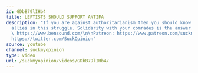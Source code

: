 ```yaml
---
id: GDbB79lIHb4
title: LEFTISTS SHOULD SUPPORT ANTIFA
description: "If you are against authoritarianism then you should know who are your
  allies in this struggle. Solidarity with your comrades is the answer. \n\nMusic:
  \ https://www.bensound.com/\n\nPatreon: https://www.patreon.com/suckmyopinion1\n\nTwitter:
  https://twitter.com/SuckOpinion"
source: youtube
channel: suckmyopinion
type: video
url: /suckmyopinion/videos/GDbB79lIHb4/
---
```

